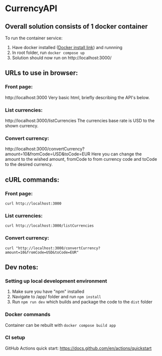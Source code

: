 # CurrencyAPI

## Overall solution consists of 1 docker container
To run the container service:
1. Have docker installed ([Docker install link](https://docs.docker.com/engine/install/)) and runnning 
2. In root folder, run `docker compose up`
3. Solution should now run on http://localhost:3000/

## URLs to use in browser:
### Front page:
http://localhost:3000
Very basic html, briefly describing the API's below.

### List currencies:
http://localhost:3000/listCurrencies
The currencies base rate is USD to the shown currency.

### Convert currency:
http://localhost:3000/convertCurrency?amount=10&fromCode=USD&toCode=EUR
Here you can change the amount to the wished amount, fromCode to from currency code and toCode to the desired currency.

## cURL commands:
### Front page:
`curl http://localhost:3000`

### List currencies:
`curl http://localhost:3000/listCurrencies`

### Convert currency:
`curl "http://localhost:3000/convertCurrency?amount=10&fromCode=USD&toCode=EUR"`

## Dev notes:
### Setting up local development environment
1. Make sure you have "npm" installed
2. Navigate to /app/ folder and run `npm install`
3. Run `npm run dev` which builds and package the code to the `dist` folder


### Docker commands
Container can be rebuilt with `docker compose build app`


### CI setup
GitHub Actions quick start: https://docs.github.com/en/actions/quickstart